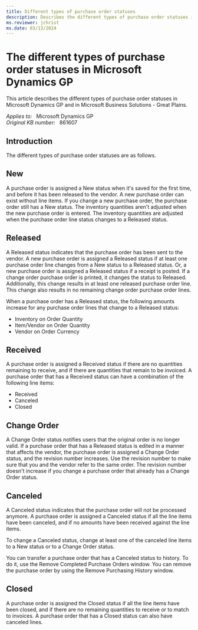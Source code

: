 ```yaml
---
title: Different types of purchase order statuses
description: Describes the different types of purchase order statuses in Microsoft Dynamics GP.
ms.reviewer: jchrist
ms.date: 03/13/2024
---
```

# The different types of purchase order statuses in Microsoft Dynamics GP

This article describes the different types of purchase order statuses in Microsoft Dynamics GP and in Microsoft Business Solutions - Great Plains.

_Applies to:_ &nbsp; Microsoft Dynamics GP  
_Original KB number:_ &nbsp; 861607

## Introduction

The different types of purchase order statuses are as follows.

## New

A purchase order is assigned a New status when it's saved for the first time, and before it has been released to the vendor. A new purchase order can exist without line items. If you change a new purchase order, the purchase order still has a New status. The inventory quantities aren't adjusted when the new purchase order is entered. The inventory quantities are adjusted when the purchase order line status changes to a Released status.

## Released

A Released status indicates that the purchase order has been sent to the vendor. A new purchase order is assigned a Released status if at least one purchase order line changes from a New status to a Released status. Or, a new purchase order is assigned a Released status if a receipt is posted. If a change order purchase order is printed, it changes the status to Released. Additionally, this change results in at least one released purchase order line. This change also results in no remaining change order purchase order lines.

When a purchase order has a Released status, the following amounts increase for any purchase order lines that change to a Released status:

- Inventory on Order Quantity
- Item/Vendor on Order Quantity
- Vendor on Order Currency

## Received

A purchase order is assigned a Received status if there are no quantities remaining to receive, and if there are quantities that remain to be invoiced. A purchase order that has a Received status can have a combination of the following line items:

- Received
- Canceled
- Closed

## Change Order

A Change Order status notifies users that the original order is no longer valid. If a purchase order that has a Released status is edited in a manner that affects the vendor, the purchase order is assigned a Change Order status, and the revision number increases. Use the revision number to make sure that you and the vendor refer to the same order. The revision number doesn't increase if you change a purchase order that already has a Change Order status.

## Canceled

A Canceled status indicates that the purchase order will not be processed anymore. A purchase order is assigned a Canceled status if all the line items have been canceled, and if no amounts have been received against the line items.

To change a Canceled status, change at least one of the canceled line items to a New status or to a Change Order status.

You can transfer a purchase order that has a Canceled status to history. To do it, use the Remove Completed Purchase Orders window. You can remove the purchase order by using the Remove Purchasing History window.

## Closed

A purchase order is assigned the Closed status if all the line items have been closed, and if there are no remaining quantities to receive or to match to invoices. A purchase order that has a Closed status can also have canceled lines.
